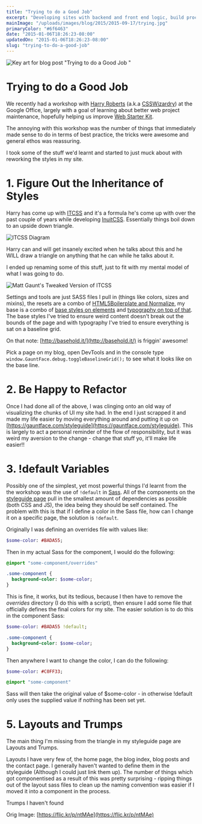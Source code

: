 ```yaml
---
title: "Trying to do a Good Job"
excerpt: "Developing sites with backend and front end logic, build processes, preprocessors, what ever else makes it hard to keep things clean and sane. How I've reworked things."
mainImage: "/uploads/images/blog/2015/2015-09-17/trying.jpg"
primaryColor: "#6f6463"
date: "2015-01-06T18:26:23-08:00"
updatedOn: "2015-01-06T18:26:23-08:00"
slug: "trying-to-do-a-good-job"
---
```

![Key art for blog post "Trying to do a Good Job "](/uploads/images/blog/2015/2015-09-17/trying.jpg)

# Trying to do a Good Job

We recently had a workshop with [Harry Roberts](https://twitter.com/csswizardry) (a.k.a [CSSWizardry](http://csswizardry.com/)) at the Google Office, largely with a goal of learning about better web project maintenance, hopefully helping us improve [Web Starter Kit](https://developers.google.com/web/starter-kit/).

The annoying with this workshop was the number of things that immediately made sense to do in terms of best practice, the tricks were awesome and general ethos was reassuring.

I took some of the stuff we'd learnt and started to just muck about with reworking the styles in my site.

# 1. Figure Out the Inheritance of Styles

Harry has come up with [ITCSS](http://itcss.io/) and it's a formula he's come up with over the past couple of years while developing [InuitCSS](https://github.com/csswizardry/inuit.css/). Essentially things boil down to an upside down triangle.

![ITCSS Diagram](/uploads/images/blog/2015/01/06/itcss-pyramid.png)

Harry can and will get insanely excited when he talks about this and he WILL draw a triangle on anything that he can while he talks about it.

I ended up renaming some of this stuff, just to fit with my mental model of what I was going to do.

![Matt Gaunt's Tweaked Version of ITCSS](/uploads/images/blog/2015/01/06/itcss-matt-style.png)

Settings and tools are just SASS files I pull in (things like colors, sizes and mixins), the resets are a combo of [HTML5Boilerplate and Normalize](https://gauntface.com/styleguide/view/resets/), my base is a combo of [base styles on elements](https://gauntface.com/styleguide/view/base/) and [typography on top of that](https://gauntface.com/styleguide/view/typography/). The base styles I've tried to ensure weird content doesn't break out the bounds of the page and with typography I've tried to ensure everything is sat on a baseline grid.

On that note: [http://basehold.it/](http://basehold.it/) is friggin' awesome!

Pick a page on my blog, open DevTools and in the console type `window.GauntFace.debug.toggleBaselineGrid();` to see what it looks like on the base line.

# 2. Be Happy to Refactor

Once I had done all of the above, I was clinging onto an old way of visualizing the chunks of UI my site had. In the end I just scrapped it and made my life easier by moving everything around and putting it up on [https://gauntface.com/styleguide](https://gauntface.com/styleguide). This is largely to act a personal reminder of the flow of responsibility, but it was weird my aversion to the change - change that stuff yo, it'll make life easier!!

# 3. !default Variables

Possibly one of the simplest, yet most powerful things I'd learnt from the the workshop was the use of `!default` in [Sass](http://sass-lang.com/). All of the components on the [styleguide page](https://gauntface.com/styleguide) pull in the smallest amount of dependencies as possible (both CSS and JS), the idea being they should be self contained. The problem with this is that if I define a color in the Sass file, how can I change it on a specific page, the solution is `!default`.

Originally I was defining an overrides file with values like:

```sass
$some-color: #BADA55;
```

Then in my actual Sass for the component, I would do the following:

```sass
@import "some-component/overrides"

.some-component {
  background-color: $some-color;
}
```

This is fine, it works, but its tedious, because I then have to remove the *overrides* directory (I do this with a script), then ensure I add some file that officially defines the final colors for my site. The easier solution is to do this in the component Sass:

```sass
$some-color: #BADA55 !default;

.some-component {
  background-color: $some-color;
}
```

Then anywhere I want to change the color, I can do the following:

```sass
$some-color: #C0FF33;

@import "some-component"
```

Sass will then take the original value of $some-color - in otherwise !default only uses the supplied value if nothing has been set yet.

# 5. Layouts and Trumps

The main thing I'm missing from the triangle in my styleguide page are Layouts and Trumps.

Layouts I have very few of, the home page, the blog index, blog posts and the contact page. I generally haven't wanted to define them in the styleguide (Although I could just link them up). The number of things which got componentised as a result of this was pretty surprising - ripping things out of the layout sass files to clean up the naming convention was easier if I moved it into a component in the process.

Trumps I haven't found

Orig Image: [https://flic.kr/p/ntMAe](https://flic.kr/p/ntMAe)